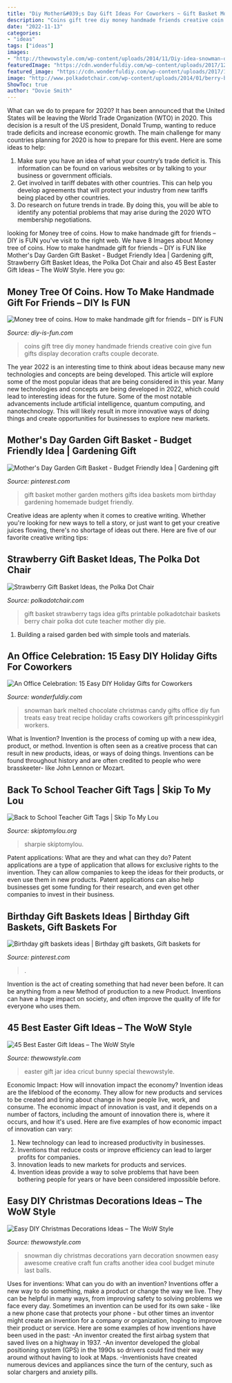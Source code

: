 ```yaml
---
title: "Diy Mother&#039;s Day Gift Ideas For Coworkers ~ Gift Basket Mother Garden Mothers Gifts Idea Baskets Mom Birthday Gardening Homemade Budget Friendly"
description: "Coins gift tree diy money handmade friends creative coin give fun gifts display decoration crafts couple decorate"
date: "2022-11-13"
categories:
- "ideas"
tags: ["ideas"]
images:
- "http://thewowstyle.com/wp-content/uploads/2014/11/Diy-idea-snowman-of-thread.jpg"
featuredImage: "https://cdn.wonderfuldiy.com/wp-content/uploads/2017/12/Melted-snowman-bark.jpg"
featured_image: "https://cdn.wonderfuldiy.com/wp-content/uploads/2017/12/Melted-snowman-bark.jpg"
image: "http://www.polkadotchair.com/wp-content/uploads/2014/01/berry-basket-gift-idea.jpg"
ShowToc: true
author: "Dovie Smith"
---
```



What can we do to prepare for 2020?
It has been announced that the United States will be leaving the World Trade Organization (WTO) in 2020. This decision is a result of the US president, Donald Trump, wanting to reduce trade deficits and increase economic growth. The main challenge for many countries planning for 2020 is how to prepare for this event. Here are some ideas to help: 
1. Make sure you have an idea of what your country’s trade deficit is. This information can be found on various websites or by talking to your business or government officials. 
2. Get involved in tariff debates with other countries. This can help you develop agreements that will protect your industry from new tariffs being placed by other countries. 
3. Do research on future trends in trade. By doing this, you will be able to identify any potential problems that may arise during the 2020 WTO membership negotiations.

	

		
looking for Money tree of coins. How to make handmade gift for friends – DIY is FUN you've visit to the right web. We have 8 Images about Money tree of coins. How to make handmade gift for friends – DIY is FUN like Mother&#039;s Day Garden Gift Basket - Budget Friendly Idea | Gardening gift, Strawberry Gift Basket Ideas, the Polka Dot Chair and also 45 Best Easter Gift Ideas – The WoW Style. Here you go:
		
    
## Money Tree Of Coins. How To Make Handmade Gift For Friends – DIY Is FUN

<img loading=lazy src="http://diy-is-fun.com/wp-content/uploads/2015/02/020115_1439_Moneytreeof1.jpg" onerror="this.onerror=null;this.src='https://tse3.mm.bing.net/th?id=OIP.Lkp3KDBXiLkivCjSrX-ssAAAAA&amp;pid=15.1';" alt="Money tree of coins. How to make handmade gift for friends – DIY is FUN">

_Source: diy-is-fun.com_

>coins gift tree diy money handmade friends creative coin give fun gifts display decoration crafts couple decorate. 

	

The year 2022 is an interesting time to think about ideas because many new technologies and concepts are being developed. This article will explore some of the most popular ideas that are being considered in this year.
Many new technologies and concepts are being developed in 2022, which could lead to interesting ideas for the future. Some of the most notable advancements include artificial intelligence, quantum computing, and nanotechnology. This will likely result in more innovative ways of doing things and create opportunities for businesses to explore new markets.

    
## Mother&#039;s Day Garden Gift Basket - Budget Friendly Idea | Gardening Gift

<img loading=lazy src="https://i.pinimg.com/736x/32/c3/8a/32c38ab23ced4cd2c3f056efb3f75e9f--garden-gifts-mother-day-gifts.jpg" onerror="this.onerror=null;this.src='https://tse2.mm.bing.net/th?id=OIP.RzrYMgQ61DM2ZDFTBtfz3wHaLY&amp;pid=15.1';" alt="Mother&#039;s Day Garden Gift Basket - Budget Friendly Idea | Gardening gift">

_Source: pinterest.com_

>gift basket mother garden mothers gifts idea baskets mom birthday gardening homemade budget friendly. 

	

Creative ideas are aplenty when it comes to creative writing. Whether you're looking for new ways to tell a story, or just want to get your creative juices flowing, there's no shortage of ideas out there. Here are five of our favorite creative writing tips: 

    
## Strawberry Gift Basket Ideas, The Polka Dot Chair

<img loading=lazy src="http://www.polkadotchair.com/wp-content/uploads/2014/01/berry-basket-gift-idea.jpg" onerror="this.onerror=null;this.src='https://tse2.mm.bing.net/th?id=OIP.tEEufPmUAiTrf4O2XCSQRQHaLJ&amp;pid=15.1';" alt="Strawberry Gift Basket Ideas, the Polka Dot Chair">

_Source: polkadotchair.com_

>gift basket strawberry tags idea gifts printable polkadotchair baskets berry chair polka dot cute teacher mother diy pie. 

	

1. Building a raised garden bed with simple tools and materials.

    
## An Office Celebration: 15 Easy DIY Holiday Gifts For Coworkers

<img loading=lazy src="https://cdn.wonderfuldiy.com/wp-content/uploads/2017/12/Melted-snowman-bark.jpg" onerror="this.onerror=null;this.src='https://tse2.mm.bing.net/th?id=OIP.HYr8mClnfeZ0XKcML1QV4wHaE8&amp;pid=15.1';" alt="An Office Celebration: 15 Easy DIY Holiday Gifts for Coworkers">

_Source: wonderfuldiy.com_

>snowman bark melted chocolate christmas candy gifts office diy fun treats easy treat recipe holiday crafts coworkers gift princesspinkygirl workers. 

	

What is Invention?
Invention is the process of coming up with a new idea, product, or method. Invention is often seen as a creative process that can result in new products, ideas, or ways of doing things. Inventions can be found throughout history and are often credited to people who were brasskeeter- like John Lennon or Mozart.

    
## Back To School Teacher Gift Tags | Skip To My Lou

<img loading=lazy src="http://www.skiptomylou.org/wp-content/uploads/2015/08/sharpie-marker-teacher-gift-1.jpg" onerror="this.onerror=null;this.src='https://tse4.mm.bing.net/th?id=OIP._ifbbpwNg3jfp5PvoOgmygHaLH&amp;pid=15.1';" alt="Back to School Teacher Gift Tags | Skip To My Lou">

_Source: skiptomylou.org_

>sharpie skiptomylou. 

	

Patent applications: What are they and what can they do?
Patent applications are a type of application that allows for exclusive rights to the invention. They can allow companies to keep the ideas for their products, or even use them in new products. Patent applications can also help businesses get some funding for their research, and even get other companies to invest in their business.

    
## Birthday Gift Baskets Ideas | Birthday Gift Baskets, Gift Baskets For

<img loading=lazy src="https://i.pinimg.com/736x/71/f3/b2/71f3b24e613f7e9773a7dbd1946ce0ce.jpg" onerror="this.onerror=null;this.src='https://tse4.mm.bing.net/th?id=OIP.5CX5CukxTp-L3maSQdUW4wHaJ3&amp;pid=15.1';" alt="Birthday gift baskets ideas | Birthday gift baskets, Gift baskets for">

_Source: pinterest.com_

>. 

	

Invention is the act of creating something that had never been before. It can be anything from a new Method of production to a new Product. Inventions can have a huge impact on society, and often improve the quality of life for everyone who uses them.

    
## 45 Best Easter Gift Ideas – The WoW Style

<img loading=lazy src="http://thewowstyle.com/wp-content/uploads/2015/03/EasterJarGiftIdea.jpg" onerror="this.onerror=null;this.src='https://tse3.mm.bing.net/th?id=OIP.SzK2OvlBOm7MLfO2wBurXAHaK8&amp;pid=15.1';" alt="45 Best Easter Gift Ideas – The WoW Style">

_Source: thewowstyle.com_

>easter gift jar idea cricut bunny special thewowstyle. 

	

Economic Impact: How will innovation impact the economy?
Invention ideas are the lifeblood of the economy. They allow for new products and services to be created and bring about change in how people live, work, and consume. The economic impact of innovation is vast, and it depends on a number of factors, including the amount of innovation there is, where it occurs, and how it's used. Here are five examples of how economic impact of innovation can vary: 
1. New technology can lead to increased productivity in businesses. 
2. Inventions that reduce costs or improve efficiency can lead to larger profits for companies. 
3. Innovation leads to new markets for products and services. 
4. Invention ideas provide a way to solve problems that have been bothering people for years or have been considered impossible before. 

    
## Easy DIY Christmas Decorations Ideas – The WoW Style

<img loading=lazy src="http://thewowstyle.com/wp-content/uploads/2014/11/Diy-idea-snowman-of-thread.jpg" onerror="this.onerror=null;this.src='https://tse1.mm.bing.net/th?id=OIP.2AiCjcsFXIxsDFmuIKrCdAHaKb&amp;pid=15.1';" alt="Easy DIY Christmas Decorations Ideas – The WoW Style">

_Source: thewowstyle.com_

>snowman diy christmas decorations yarn decoration snowmen easy awesome creative craft fun crafts another idea cool budget minute last balls. 

	

Uses for inventions: What can you do with an invention?
Inventions offer a new way to do something, make a product or change the way we live. They can be helpful in many ways, from improving safety to solving problems we face every day. Sometimes an invention can be used for its own sake - like a new phone case that protects your phone - but other times an inventor might create an invention for a company or organization, hoping to improve their product or service. Here are some examples of how inventions have been used in the past: 
-An inventor created the first airbag system that saved lives on a highway in 1937.
-An inventor developed the global positioning system (GPS) in the 1990s so drivers could find their way around without having to look at Maps.
-Inventionists have created numerous devices and appliances since the turn of the century, such as solar chargers and anxiety pills.

